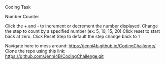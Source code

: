 Coding Task

Number Counter

Click the + and - to increment or decrement the number displayed. Change the step to count by a specified number (ex: 5, 10, 15, 20)
Click reset to start back at zero. Click Reset Step to default the step change back to 1

Navigate here to mess around: https://jenni4b.github.io/CodingChallenge/
Clone the repo using this link: https://github.com/Jenni4B/CodingChallenge.git
